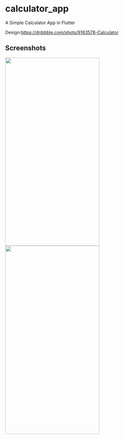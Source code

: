 # calculator_app

A Simple Calculator App in Flutter

Design:https://dribbble.com/shots/9163578-Calculator

## Screenshots

<img src="https://github.com/ag7775/calculator_app_flutter/blob/master/Screenshot_20191228-144103.jpg" width="300" height="600"/>       <img src="https://github.com/ag7775/calculator_app_flutter/blob/master/Screenshot_20191228-144112.jpg" width="300" height="600"/>

